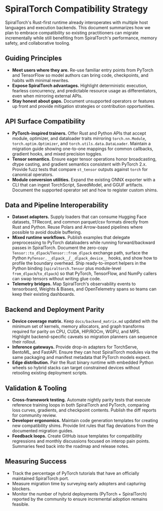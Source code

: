 # SpiralTorch Compatibility Strategy

SpiralTorch's Rust-first runtime already interoperates with multiple host languages and
execution backends. This document summarizes how we plan to embrace compatibility so
existing practitioners can migrate incrementally while still benefiting from SpiralTorch's
performance, memory safety, and collaborative tooling.

## Guiding Principles
- **Meet users where they are.** Re-use familiar entry points from PyTorch and TensorFlow
  so model authors can bring code, checkpoints, and habits with minimal rewrites.
- **Expose SpiralTorch advantages.** Highlight deterministic execution, fearless
  concurrency, and predictable resource usage as differentiators, even when mirroring
  external APIs.
- **Stay honest about gaps.** Document unsupported operators or features up front and
  provide mitigation strategies or contribution opportunities.

## API Surface Compatibility
- **PyTorch-inspired trainers.** Offer Rust and Python APIs that accept module, optimizer,
  and dataloader traits mirroring `torch.nn.Module`, `torch.optim.Optimizer`, and
  `torch.utils.data.DataLoader`. Maintain a migration guide showing one-to-one mappings
  for common callbacks, gradient hooks, and mixed precision toggles.
- **Tensor semantics.** Ensure eager tensor operations honor broadcasting, dtype casting,
  and gradient semantics consistent with PyTorch 2.x. Provide fuzz tests that compare
  `st_tensor` outputs against `torch` for canonical operators.
- **Module conversion utilities.** Expand the existing ONNX exporter with a CLI that can
  ingest TorchScript, SavedModel, and GGUF artifacts. Document the supported operator set
  and how to register custom shims.

## Data and Pipeline Interoperability
- **Dataset adapters.** Supply loaders that can consume Hugging Face datasets, TFRecord,
  and common parquet/csv formats directly from Rust and Python. Reuse Polars and
  Arrow-based pipelines where possible to avoid double buffering.
- **Mixed runtime workflows.** Publish examples that delegate preprocessing to PyTorch
  dataloaders while running forward/backward passes in SpiralTorch. Document the
  zero-copy `Tensor::to_dlpack`/`Tensor::from_dlpack` exchange path, surface the
  Python `PyTensor.__dlpack__`/`__dlpack_device__` hooks, and show how to profile the
  boundary overhead. Ship ready-to-import helpers in the Python binding (`spiraltorch.Tensor`
  plus module-level `from_dlpack`/`to_dlpack`) so that PyTorch, TensorFlow, and NumPy callers can
  swap tensors without writing glue code.
- **Telemetry bridges.** Map SpiralTorch's observability events to tensorboard, Weights &
  Biases, and OpenTelemetry spans so teams can keep their existing dashboards.

## Backend and Deployment Parity
- **Device coverage matrix.** Keep `docs/backend_matrix.md` updated with the minimum set
  of kernels, memory allocators, and graph transforms required for parity on CPU, CUDA,
  HIP/ROCm, WGPU, and MPS. Highlight backend-specific caveats so migration planners can
  sequence their rollout.
- **Inference gateways.** Provide drop-in adapters for TorchServe, BentoML, and FastAPI.
  Ensure they can host SpiralTorch modules via the same packaging and manifest metadata
  that PyTorch models expect.
- **Edge distribution.** Pair the Rust binary runtime with embedded Python wheels so
  hybrid stacks can target constrained devices without retooling existing deployment
  scripts.

## Validation & Tooling
- **Cross-framework testing.** Automate nightly parity tests that execute reference
  training loops in both SpiralTorch and PyTorch, comparing loss curves, gradients, and
  checkpoint contents. Publish the diff reports for community review.
- **Developer ergonomics.** Maintain code generation templates for creating new
  compatibility shims. Provide lint rules that flag deviations from the documented
  migration guides.
- **Feedback loops.** Create GitHub issue templates for compatibility regressions and
  monthly discussions focused on interop pain points. Summaries feed back into the
  roadmap and release notes.

## Measuring Success
- Track the percentage of PyTorch tutorials that have an officially maintained
  SpiralTorch port.
- Measure migration time by surveying early adopters and capturing blockers.
- Monitor the number of hybrid deployments (PyTorch + SpiralTorch) reported by the
  community to ensure incremental adoption remains feasible.
